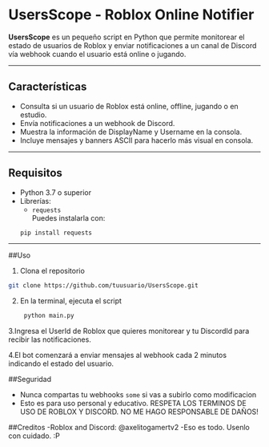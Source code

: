 # UsersScope - Roblox Online Notifier

**UsersScope** es un pequeño script en Python que permite monitorear el estado de usuarios de Roblox y enviar notificaciones a un canal de Discord vía webhook cuando el usuario está online o jugando.

---

## Características
- Consulta si un usuario de Roblox está online, offline, jugando o en estudio.
- Envía notificaciones a un webhook de Discord.
- Muestra la información de DisplayName y Username en la consola.
- Incluye mensajes y banners ASCII para hacerlo más visual en consola.

---

## Requisitos
- Python 3.7 o superior
- Librerías:
  - `requests`  
  Puedes instalarla con:
  ```bash 
  pip install requests
  ```
---

##Uso
1. Clona el repositorio
  ```bash
  git clone https://github.com/tuusuario/UsersScope.git
  ```
2. En la terminal, ejecuta el script
   ```bash
    python main.py
   ```
3.Ingresa el UserId de Roblox que quieres monitorear y tu DiscordId para recibir las notificaciones.

4.El bot comenzará a enviar mensajes al webhook cada 2 minutos indicando el estado del usuario.

##Seguridad
- Nunca compartas tu webhooks `some` si vas a subirlo como modificacion
- Esto es para uso personal y educativo. RESPETA LOS TERMINOS DE USO DE ROBLOX Y DISCORD. NO ME HAGO RESPONSABLE DE DAÑOS!

##Creditos
-Roblox and Discord: @axelitogamertv2
-Eso es todo. Usenlo con cuidado. :P
